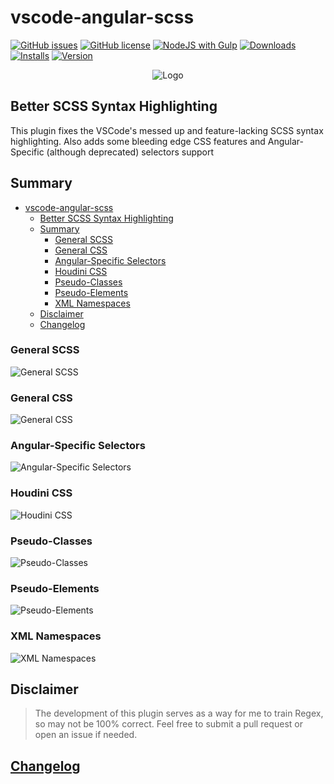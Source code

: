 # vscode-angular-scss

[![GitHub issues](https://img.shields.io/github/issues/ghaschel/vscode-angular-scss.svg)](https://github.com/ghaschel/vscode-angular-scss/issues)
[![GitHub license](https://img.shields.io/badge/license-MIT-blue.svg)](https://github.com/ghaschel/vscode-angular-scss/blob/master/LICENSE)
[![NodeJS with Gulp](https://github.com/ghaschel/vscode-angular-scss/actions/workflows/npm-gulp.yml/badge.svg?event=push)](https://github.com/ghaschel/vscode-angular-scss/actions/workflows/npm-gulp.yml)
[![Downloads](https://vsmarketplacebadge.apphb.com/downloads-short/ghaschel.vscode-angular-scss.png?style=flat&color=blue)](https://marketplace.visualstudio.com/items?itemName=ghaschel.vscode-angular-scss)
[![Installs](https://vsmarketplacebadge.apphb.com/installs-short/ghaschel.vscode-angular-scss.png?style=flat&color=blue)](https://marketplace.visualstudio.com/items?itemName=ghaschel.vscode-angular-scss)
[![Version](https://vsmarketplacebadge.apphb.com/version-short/ghaschel.vscode-angular-scss.png?style=flat&color=blue)](https://marketplace.visualstudio.com/items?itemName=ghaschel.vscode-angular-scss)

<div align="center">
    <img src="https://raw.githubusercontent.com/ghaschel/vscode-angular-scss/master/assets/angular-scss.png" title="vscode-angular-scss" alt="Logo" />
</div>

## Better SCSS Syntax Highlighting

<span name="better-scss-syntax-highlighting"></span>

This plugin fixes the VSCode's messed up and feature-lacking SCSS syntax highlighting. Also adds some bleeding edge CSS features and Angular-Specific (although deprecated) selectors support

## Summary

- [vscode-angular-scss](#vscode-angular-scss)
  - [Better SCSS Syntax Highlighting](#better-scss-syntax-highlighting)
  - [Summary](#summary)
    - [General SCSS](#general-scss)
    - [General CSS](#general-css)
    - [Angular-Specific Selectors](#angular-specific-selectors)
    - [Houdini CSS](#houdini-css)
    - [Pseudo-Classes](#pseudo-classes)
    - [Pseudo-Elements](#pseudo-elements)
    - [XML Namespaces](#xml-namespaces)
  - [Disclaimer](#disclaimer)
  - [Changelog](#changelog)

### General SCSS

<span name="general-scss"></span>

<img src="https://raw.githubusercontent.com/ghaschel/vscode-angular-scss/master/assets/general-scss.gif" title="General SCSS" alt="General SCSS" />

### General CSS

<span name="general-css"></span>

<img src="https://raw.githubusercontent.com/ghaschel/vscode-angular-scss/master/assets/general-css.gif" title="General CSS" alt="General CSS" />

### Angular-Specific Selectors

<span name="angular-specific"></span>

<img src="https://raw.githubusercontent.com/ghaschel/vscode-angular-scss/master/assets/angular-specific.gif" title="Angular-Specific Selectors" alt="Angular-Specific Selectors" />

### Houdini CSS

<span name="houdini-css"></span>

<img src="https://raw.githubusercontent.com/ghaschel/vscode-angular-scss/master/assets/css-houdini.gif" title="Houdini CSS" alt="Houdini CSS" />

### Pseudo-Classes

<span name="pseudo-classes"></span>

<img src="https://raw.githubusercontent.com/ghaschel/vscode-angular-scss/master/assets/pseudo-classes.gif" title="Pseudo-Classes" alt="Pseudo-Classes" />

### Pseudo-Elements

<span name="pseudo-elements"></span>

<img src="https://raw.githubusercontent.com/ghaschel/vscode-angular-scss/master/assets/pseudo-elements.gif" title="Pseudo-Elements" alt="Pseudo-Elements" />

### XML Namespaces

<span name="xml-namespaces"></span>

<img src="https://raw.githubusercontent.com/ghaschel/vscode-angular-scss/master/assets/xml-namespaces.gif" title="XML Namespaces" alt="XML Namespaces" />

## Disclaimer

> The development of this plugin serves as a way for me to train Regex, so may not be 100% correct. Feel free to submit a pull request or open an issue if needed.

## [Changelog](CHANGELOG.md)
